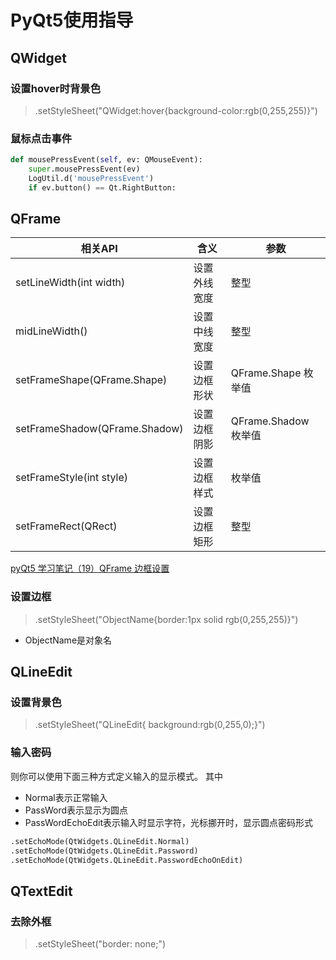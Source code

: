 # PyQt5使用指导

## QWidget

### 设置hover时背景色

> .setStyleSheet("QWidget:hover{background-color:rgb(0,255,255)}")

### 鼠标点击事件

```python
def mousePressEvent(self, ev: QMouseEvent):
    super.mousePressEvent(ev)
    LogUtil.d('mousePressEvent')
    if ev.button() == Qt.RightButton:
```

## QFrame

相关API|	含义|	参数
---|---|---
setLineWidth(int width)|	设置外线宽度|	整型
midLineWidth()|	设置中线宽度|	整型
setFrameShape(QFrame.Shape)|	设置边框形状|	QFrame.Shape 枚举值
setFrameShadow(QFrame.Shadow)|	设置边框阴影|	QFrame.Shadow 枚举值
setFrameStyle(int style)|	设置边框样式|	枚举值
setFrameRect(QRect)|	设置边框矩形|	整型

[pyQt5 学习笔记（19）QFrame 边框设置](https://blog.csdn.net/qq_17351161/article/details/102987451)

### 设置边框

> .setStyleSheet("ObjectName{border:1px solid rgb(0,255,255)}")

* ObjectName是对象名

## QLineEdit

### 设置背景色

> .setStyleSheet("QLineEdit{ background:rgb(0,255,0);}")

### 输入密码

则你可以使用下面三种方式定义输入的显示模式。
其中

* Normal表示正常输入
* PassWord表示显示为圆点
* PassWordEchoEdit表示输入时显示字符，光标挪开时，显示圆点密码形式

```python
.setEchoMode(QtWidgets.QLineEdit.Normal)
.setEchoMode(QtWidgets.QLineEdit.Password)
.setEchoMode(QtWidgets.QLineEdit.PasswordEchoOnEdit)
```

## QTextEdit

### 去除外框

> .setStyleSheet("border: none;")
